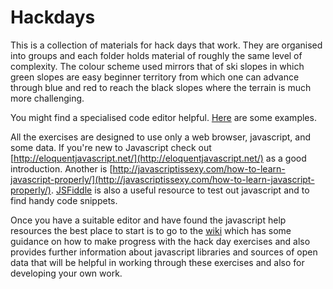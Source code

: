 Hackdays
========

This is a collection of materials for hack days that work.  They are organised into groups and each folder holds material of roughly the same level of complexity.  The colour scheme used mirrors that of ski slopes in which green slopes are easy beginner territory from which one can advance through blue and red to reach the black slopes where the terrain is much more challenging.

You might find a specialised code editor helpful. [Here](http://net.tutsplus.com/articles/web-roundups/22-neat-code-editors-for-windows/) are some examples.

All the exercises are designed to use only a web browser, javascript, and some data.  If you're new to Javascript check out [http://eloquentjavascript.net/](http://eloquentjavascript.net/) as a good introduction.  Another is [http://javascriptissexy.com/how-to-learn-javascript-properly/](http://javascriptissexy.com/how-to-learn-javascript-properly/). [JSFiddle](http://jsfiddle.net) is also a useful resource to test out javascript and to find handy code snippets.

Once you have a suitable editor and have found the javascript help resources the best place to start is to go to the  [wiki](https://github.com/pwin/Hackdays/wiki) which has some guidance on how to make progress with the hack day exercises and also provides further information about javascript libraries and sources of open data that will be helpful in working through these exercises and also for developing your own work.
